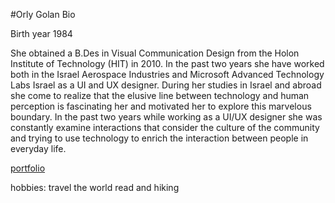 #Orly Golan Bio

Birth year 1984

She obtained a B.Des in Visual Communication Design from the Holon Institute of Technology (HIT)  in 2010. In the past two years she have worked both in the Israel Aerospace Industries and Microsoft Advanced Technology Labs Israel as a UI and UX designer.
During her studies in Israel and abroad she come to realize that the elusive line between technology and human perception is fascinating her and motivated her to explore this marvelous boundary. In the past two years while working as a UI/UX designer she was constantly examine interactions that consider the culture of the community and trying to use technology to enrich the interaction between people in everyday life.

[portfolio](https://www.orlygolan.com)

hobbies: travel the world read and hiking
